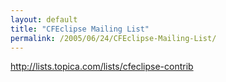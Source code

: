 ```yaml
---
layout: default
title: "CFEclipse Mailing List"
permalink: /2005/06/24/CFEclipse-Mailing-List/
---
```


<a href="http://lists.topica.com/lists/cfeclipse-contrib" target="_blank">http://lists.topica.com/lists/cfeclipse-contrib</a>